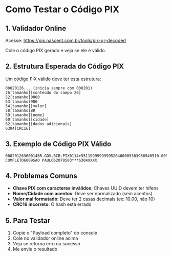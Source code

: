 # Como Testar o Código PIX

## 1. Validador Online
Acesse: https://pix.nascent.com.br/tools/pix-qr-decoder/

Cole o código PIX gerado e veja se ele é válido.

## 2. Estrutura Esperada do Código PIX

Um código PIX válido deve ter esta estrutura:

```
00020126... (inicia sempre com 000201)
26[tamanho][conteúdo do campo 26]
52[tamanho]0000
53[tamanho]986
54[tamanho][valor]
58[tamanho]BR
59[tamanho][nome]
60[tamanho][cidade]
62[tamanho][dados adicionais]
6304[CRC16]
```

## 3. Exemplo de Código PIX Válido

```
00020126360014BR.GOV.BCB.PIX0114+5511999999999520400005303986540510.005802BR5913NOME COMPLETO6009SAO PAULO62070503***6304XXXX
```

## 4. Problemas Comuns

- **Chave PIX com caracteres inválidos**: Chaves UUID devem ter hífens
- **Nome/Cidade com acentos**: Deve ser normalizado (sem acentos)
- **Valor mal formatado**: Deve ter 2 casas decimais (ex: 10.00, não 10)
- **CRC16 incorreto**: O hash está errado

## 5. Para Testar

1. Copie o "Payload completo" do console
2. Cole no validador online acima
3. Veja se retorna erro ou sucesso
4. Me envie o resultado
